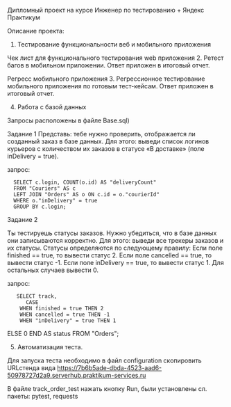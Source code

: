 Дипломный проект на курсе Инженер по тестированию +
Яндекс Практикум

Описание проекта:
1. Тестирование функциональности веб и мобильного приложения

Чек лист для функционального тестирования web приложения 
2. Ретест багов в мобильном приложении. Ответ приложен в итоговый отчет.

Регресс мобильного приложения 
3. Регрессионное тестирование мобильного приложения по готовым тест-кейсам. Ответ приложен в итоговый отчет.

4. Работа с базой данных

Запросы расположены в файле Base.sql)

Задание 1 Представь: тебе нужно проверить, отображается ли созданный заказ в базе данных. Для этого: выведи список логинов курьеров с количеством их заказов в статусе «В доставке» (поле inDelivery = true).

запрос:

      SELECT c.login, COUNT(o.id) AS "deliveryCount" 
      FROM "Couriers" AS c 
      LEFT JOIN "Orders" AS o ON c.id = o."courierId" 
      WHERE o."inDelivery" = true 
      GROUP BY c.login;


Задание 2

Ты тестируешь статусы заказов. Нужно убедиться, что в базе данных они записываются корректно. Для этого: выведи все трекеры заказов и их статусы. Статусы определяются по следующему правилу: Если поле finished == true, то вывести статус 2. Если поле canсelled == true, то вывести статус -1. Если поле inDelivery == true, то вывести статус 1. Для остальных случаев вывести 0.

запрос:

       SELECT track, 
          CASE 
        WHEN finished = true THEN 2 
        WHEN cancelled = true THEN -1 
        WHEN "inDelivery" = true THEN 1 
  ELSE 0 END AS status 
      FROM "Orders";

5. Автоматизация теста.

Для запуска теста необходимо в файл configuration скопировить URLстенда вида https://7b6b5ade-dbda-4523-aad6-50978727d2a9.serverhub.praktikum-services.ru

В файле track_order_test нажать кнопку Run,
были установлены сл. пакеты:  pytest, requests

